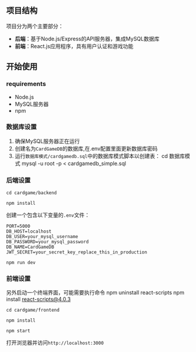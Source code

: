 ## 项目结构

项目分为两个主要部分：
- **后端**：基于Node.js/Express的API服务器，集成MySQL数据库
- **前端**：React.js应用程序，具有用户认证和游戏功能

## 开始使用

### requirements
- Node.js 
- MySQL服务器
- npm

### 数据库设置

1. 确保MySQL服务器正在运行
2. 创建名为`CardGameDB`的数据库,在.env配置里面更新数据库密码
3. 运行`数据库模式/cardgamedb.sql`中的数据库模式脚本以创建表：
cd 数据库模式
mysql -u root -p < cardgamedb_simple.sql

### 后端设置

   ```
   cd cardgame/backend
   ```
   ```
   npm install
   ```
创建一个包含以下变量的`.env`文件：
   ```
   PORT=5000
   DB_HOST=localhost
   DB_USER=your_mysql_username
   DB_PASSWORD=your_mysql_password
   DB_NAME=CardGameDB
   JWT_SECRET=your_secret_key_replace_this_in_production
   ```
   ```
   npm run dev
   ```

### 前端设置
另外启动一个终端界面，可能需要执行命令
npm uninstall react-scripts
npm install react-scripts@4.0.3

   ```
   cd cardgame/frontend
   ```

   ```
   npm install
   ```


   ```
   npm start
   ```

打开浏览器并访问`http://localhost:3000`



